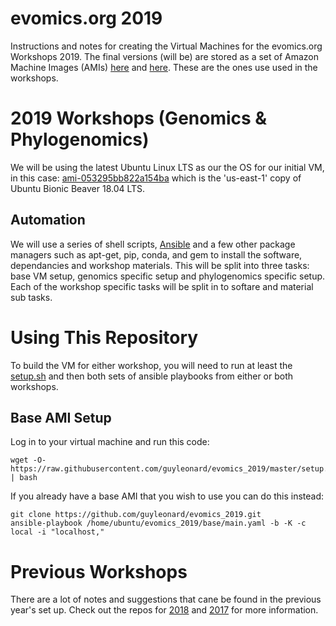 # evomics.org 2019
Instructions and notes for creating the Virtual Machines for the evomics.org Workshops 2019. The final versions (will be) are stored as a set of Amazon Machine Images (AMIs) [here]() and [here](). These are the ones use used in the workshops.

# 2019 Workshops (Genomics & Phylogenomics)
We will be using the latest Ubuntu Linux LTS as our the OS for our initial VM, in this case: [ami-053295bb822a154ba](https://console.aws.amazon.com/ec2/home?region=us-east-1#launchAmi=ami-053295bb822a154ba) which is the 'us-east-1' copy of Ubuntu Bionic Beaver 18.04 LTS.

## Automation
We will use a series of shell scripts, [Ansible](https://www.ansible.com/) and a few other package managers such as apt-get, pip, conda, and gem to install the software, dependancies and workshop materials. This will be split into three tasks: base VM setup, genomics specific setup and phylogenomics specific setup. Each of the workshop specific tasks will be split in to softare and material sub tasks.

# Using This Repository
To build the VM for either workshop, you will need to run at least the [setup.sh]() and then both sets of ansible playbooks from either or both workshops.

## Base AMI Setup
Log in to your virtual machine and run this code:

    wget -O- https://raw.githubusercontent.com/guyleonard/evomics_2019/master/setup.sh | bash

If you already have a base AMI that you wish to use you can do this instead:

    git clone https://github.com/guyleonard/evomics_2019.git
    ansible-playbook /home/ubuntu/evomics_2019/base/main.yaml -b -K -c local -i "localhost,"

# Previous Workshops
There are a lot of notes and suggestions that cane be found in the previous year's set up. Check out the repos for [2018](https://github.com/guyleonard/evomics_2018) and [2017](https://github.com/guyleonard/evomics_2017) for more information.
